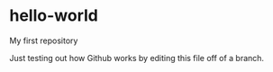 # hello-world
My first repository

Just testing out how Github works by editing this file off of a branch.

